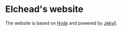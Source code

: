 # Elchead's website

The website is based on [Hyde](https://github.com/poole/hyde) and powered by [Jekyll](http://jekyllrb.com).
